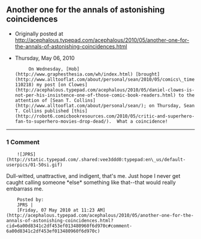 ## Another one for the annals of astonishing coincidences

 * Originally posted at http://acephalous.typepad.com/acephalous/2010/05/another-one-for-the-annals-of-astonishing-coincidences.html
 * Thursday, May 06, 2010



			On Wednesday, [Hob](http://www.graphesthesia.com/wh/index.html) [brought](http://www.alltooflat.com/about/personal/sean/2010/05/comics\_time\_wilson.html#comment-110218) my post [on Clowes](http://acephalous.typepad.com/acephalous/2010/05/daniel-clowes-is-not-per-his-insistence-one-of-those-comic-book-readers.html) to the attention of [Sean T. Collins](http://www.alltooflat.com/about/personal/sean/); on Thursday, Sean T. Collins published [this](http://robot6.comicbookresources.com/2010/05/critic-and-superhero-fan-to-superhero-movies-drop-dead/).  What a coincidence!
		

* * *

### 1 Comment 

		

                
[]()

	

		![JPRS](http://static.typepad.com/.shared:vee3ddd0:typepad:en\_us/default-userpics/01-50si.gif)
	

	

		

Dull-witted, unattractive, and indigent, that's me. Just hope I never get caught calling someone \*else\* something like that--that would really embarrass me.

	

		Posted by:
		JPRS |
		[Friday, 07 May 2010 at 11:23 AM](http://acephalous.typepad.com/acephalous/2010/05/another-one-for-the-annals-of-astonishing-coincidences.html?cid=6a00d8341c2df453ef013480960f6d970c#comment-6a00d8341c2df453ef013480960f6d970c)

		

        